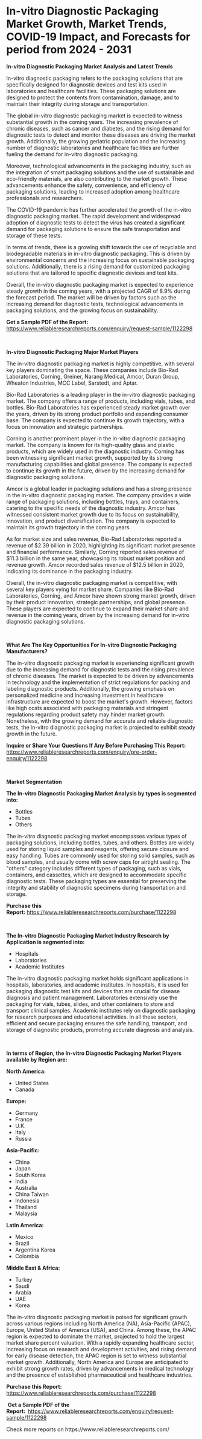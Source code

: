 <p><h1>In-vitro Diagnostic Packaging Market Growth, Market Trends, COVID-19 Impact, and Forecasts for period from 2024 - 2031</h1></p><p><strong>In-vitro Diagnostic Packaging Market Analysis and Latest Trends</strong></p>
<p><p>In-vitro diagnostic packaging refers to the packaging solutions that are specifically designed for diagnostic devices and test kits used in laboratories and healthcare facilities. These packaging solutions are designed to protect the contents from contamination, damage, and to maintain their integrity during storage and transportation.</p><p>The global in-vitro diagnostic packaging market is expected to witness substantial growth in the coming years. The increasing prevalence of chronic diseases, such as cancer and diabetes, and the rising demand for diagnostic tests to detect and monitor these diseases are driving the market growth. Additionally, the growing geriatric population and the increasing number of diagnostic laboratories and healthcare facilities are further fueling the demand for in-vitro diagnostic packaging.</p><p>Moreover, technological advancements in the packaging industry, such as the integration of smart packaging solutions and the use of sustainable and eco-friendly materials, are also contributing to the market growth. These advancements enhance the safety, convenience, and efficiency of packaging solutions, leading to increased adoption among healthcare professionals and researchers.</p><p>The COVID-19 pandemic has further accelerated the growth of the in-vitro diagnostic packaging market. The rapid development and widespread adoption of diagnostic tests to detect the virus has created a significant demand for packaging solutions to ensure the safe transportation and storage of these tests.</p><p>In terms of trends, there is a growing shift towards the use of recyclable and biodegradable materials in in-vitro diagnostic packaging. This is driven by environmental concerns and the increasing focus on sustainable packaging solutions. Additionally, there is a rising demand for customized packaging solutions that are tailored to specific diagnostic devices and test kits.</p><p>Overall, the in-vitro diagnostic packaging market is expected to experience steady growth in the coming years, with a projected CAGR of 8.9% during the forecast period. The market will be driven by factors such as the increasing demand for diagnostic tests, technological advancements in packaging solutions, and the growing focus on sustainability.</p></p>
<p><strong>Get a Sample PDF of the Report:&nbsp;</strong> <a href="https://www.reliableresearchreports.com/enquiry/request-sample/1122298">https://www.reliableresearchreports.com/enquiry/request-sample/1122298</a></p>
<p>&nbsp;</p>
<p><strong>In-vitro Diagnostic Packaging Major Market Players</strong></p>
<p><p>The in-vitro diagnostic packaging market is highly competitive, with several key players dominating the space. These companies include Bio-Rad Laboratories, Corning, Greiner, Narang Medical, Amcor, Duran Group, Wheaton Industries, MCC Label, Sarstedt, and Aptar.</p><p>Bio-Rad Laboratories is a leading player in the in-vitro diagnostic packaging market. The company offers a range of products, including vials, tubes, and bottles. Bio-Rad Laboratories has experienced steady market growth over the years, driven by its strong product portfolio and expanding consumer base. The company is expected to continue its growth trajectory, with a focus on innovation and strategic partnerships.</p><p>Corning is another prominent player in the in-vitro diagnostic packaging market. The company is known for its high-quality glass and plastic products, which are widely used in the diagnostic industry. Corning has been witnessing significant market growth, supported by its strong manufacturing capabilities and global presence. The company is expected to continue its growth in the future, driven by the increasing demand for diagnostic packaging solutions.</p><p>Amcor is a global leader in packaging solutions and has a strong presence in the in-vitro diagnostic packaging market. The company provides a wide range of packaging solutions, including bottles, trays, and containers, catering to the specific needs of the diagnostic industry. Amcor has witnessed consistent market growth due to its focus on sustainability, innovation, and product diversification. The company is expected to maintain its growth trajectory in the coming years.</p><p>As for market size and sales revenue, Bio-Rad Laboratories reported a revenue of $2.39 billion in 2020, highlighting its significant market presence and financial performance. Similarly, Corning reported sales revenue of $11.3 billion in the same year, showcasing its robust market position and revenue growth. Amcor recorded sales revenue of $12.5 billion in 2020, indicating its dominance in the packaging industry.</p><p>Overall, the in-vitro diagnostic packaging market is competitive, with several key players vying for market share. Companies like Bio-Rad Laboratories, Corning, and Amcor have shown strong market growth, driven by their product innovation, strategic partnerships, and global presence. These players are expected to continue to expand their market share and revenue in the coming years, driven by the increasing demand for in-vitro diagnostic packaging solutions.</p></p>
<p>&nbsp;</p>
<p><strong>What Are The Key Opportunities For In-vitro Diagnostic Packaging Manufacturers?</strong></p>
<p><p>The in-vitro diagnostic packaging market is experiencing significant growth due to the increasing demand for diagnostic tests and the rising prevalence of chronic diseases. The market is expected to be driven by advancements in technology and the implementation of strict regulations for packing and labeling diagnostic products. Additionally, the growing emphasis on personalized medicine and increasing investment in healthcare infrastructure are expected to boost the market's growth. However, factors like high costs associated with packaging materials and stringent regulations regarding product safety may hinder market growth. Nonetheless, with the growing demand for accurate and reliable diagnostic tests, the in-vitro diagnostic packaging market is projected to exhibit steady growth in the future.</p></p>
<p><strong>Inquire or Share Your Questions If Any Before Purchasing This Report:</strong> <a href="https://www.reliableresearchreports.com/enquiry/pre-order-enquiry/1122298">https://www.reliableresearchreports.com/enquiry/pre-order-enquiry/1122298</a></p>
<p>&nbsp;</p>
<p><strong>Market Segmentation</strong></p>
<p><strong>The In-vitro Diagnostic Packaging Market Analysis by types is segmented into:</strong></p>
<p><ul><li>Bottles</li><li>Tubes</li><li>Others</li></ul></p>
<p><p>The in-vitro diagnostic packaging market encompasses various types of packaging solutions, including bottles, tubes, and others. Bottles are widely used for storing liquid samples and reagents, offering secure closure and easy handling. Tubes are commonly used for storing solid samples, such as blood samples, and usually come with screw caps for airtight sealing. The "others" category includes different types of packaging, such as vials, containers, and cassettes, which are designed to accommodate specific diagnostic tests. These packaging types are essential for preserving the integrity and stability of diagnostic specimens during transportation and storage.</p></p>
<p><strong>Purchase this Report:&nbsp;</strong><a href="https://www.reliableresearchreports.com/purchase/1122298">https://www.reliableresearchreports.com/purchase/1122298</a></p>
<p>&nbsp;</p>
<p><strong>The In-vitro Diagnostic Packaging Market Industry Research by Application is segmented into:</strong></p>
<p><ul><li>Hospitals</li><li>Laboratories</li><li>Academic Institutes</li></ul></p>
<p><p>The in-vitro diagnostic packaging market holds significant applications in hospitals, laboratories, and academic institutes. In hospitals, it is used for packaging diagnostic test kits and devices that are crucial for disease diagnosis and patient management. Laboratories extensively use the packaging for vials, tubes, slides, and other containers to store and transport clinical samples. Academic institutes rely on diagnostic packaging for research purposes and educational activities. In all these sectors, efficient and secure packaging ensures the safe handling, transport, and storage of diagnostic products, promoting accurate diagnosis and analysis.</p></p>
<p>&nbsp;</p>
<p><strong>In terms of Region, the In-vitro Diagnostic Packaging Market Players available by Region are:</strong></p>
<p>
    <p> <strong> North America: </strong>
        <ul>
            <li>United States</li>
            <li>Canada</li>
        </ul>
        </p> 
    <p> <strong> Europe: </strong>
        <ul>
            <li>Germany</li>
            <li>France</li>
            <li>U.K.</li>
            <li>Italy</li>
            <li>Russia</li>
        </ul>
        </p> 
    <p> <strong> Asia-Pacific: </strong>
        <ul>
            <li>China</li>
            <li>Japan</li>
            <li>South Korea</li>
            <li>India</li>
            <li>Australia</li>
            <li>China Taiwan</li>
            <li>Indonesia</li>
            <li>Thailand</li>
            <li>Malaysia</li>
        </ul>
        </p> 
    <p> <strong> Latin America: </strong>
        <ul>
            <li>Mexico</li>
            <li>Brazil</li>
            <li>Argentina Korea</li>
            <li>Colombia</li>
        </ul>
        </p> 
    <p> <strong> Middle East & Africa: </strong>
        <ul>
            <li>Turkey</li>
            <li>Saudi</li>
            <li>Arabia</li>
            <li>UAE</li>
            <li>Korea</li>
        </ul>
    </p>
    </p>
<p><p>The in-vitro diagnostic packaging market is poised for significant growth across various regions including North America (NA), Asia-Pacific (APAC), Europe, United States of America (USA), and China. Among these, the APAC region is expected to dominate the market, projected to hold the largest market share percent valuation. With a rapidly expanding healthcare sector, increasing focus on research and development activities, and rising demand for early disease detection, the APAC region is set to witness substantial market growth. Additionally, North America and Europe are anticipated to exhibit strong growth rates, driven by advancements in medical technology and the presence of established pharmaceutical and healthcare industries.</p></p>
<p><strong>Purchase this Report: </strong><a href="https://www.reliableresearchreports.com/purchase/1122298">https://www.reliableresearchreports.com/purchase/1122298</a></p>
<p>&nbsp;<strong>Get a Sample PDF of the Report:&nbsp;&nbsp;</strong><a href="https://www.reliableresearchreports.com/enquiry/request-sample/1122298">https://www.reliableresearchreports.com/enquiry/request-sample/1122298</a></p>
<p><strong></strong></p>
<p>Check more reports on https://www.reliableresearchreports.com/</p>
